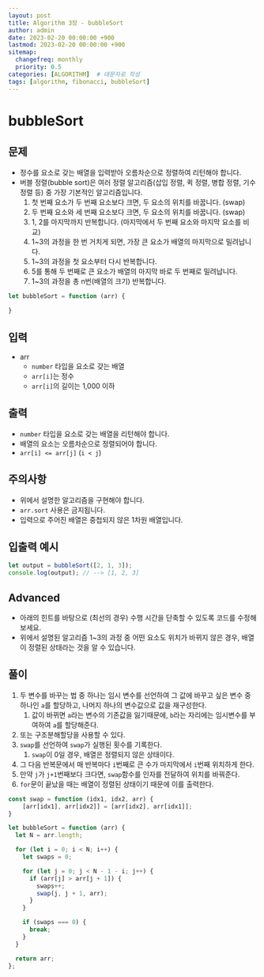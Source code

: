 ```yaml
---
layout: post
title: Algorithm 3장 - bubbleSort
author: admin
date: 2023-02-20 00:00:00 +900
lastmod: 2023-02-20 00:00:00 +900
sitemap:
  changefreq: monthly
  priority: 0.5
categories: [ALGORITHM]  # 대문자로 작성
tags: [algorithm, fibonacci, bubbleSort]
---
```

# bubbleSort
## 문제
- 정수를 요소로 갖는 배열을 입력받아 오름차순으로 정렬하여 리턴해야 합니다.
- 버블 정렬(bubble sort)은 여러 정렬 알고리즘(삽입 정렬, 퀵 정렬, 병합 정렬, 기수 정렬 등) 중 가장 기본적인 알고리즘입니다.
  1. 첫 번째 요소가 두 번째 요소보다 크면, 두 요소의 위치를 바꿉니다. (swap)
  2. 두 번째 요소와 세 번째 요소보다 크면, 두 요소의 위치를 바꿉니다. (swap)
  3. 1, 2를 마지막까지 반복합니다. (마지막에서 두 번째 요소와 마지막 요소를 비교)
  4. 1~3의 과정을 한 번 거치게 되면, 가장 큰 요소가 배열의 마지막으로 밀려납니다.
  5. 1~3의 과정을 첫 요소부터 다시 반복합니다.
  6. 5를 통해 두 번째로 큰 요소가 배열의 마지막 바로 두 번째로 밀려납니다.
  7. 1~3의 과정을 총 n번(배열의 크기) 반복합니다.


```js
let bubbleSort = function (arr) {
    
}
```

## 입력
- arr 
  - `number` 타입을 요소로 갖는 배열
  - `arr[i]`는 정수
  - `arr[i]`의 길이는 1,000 이하

## 출력
- `number` 타입을 요소로 갖는 배열을 리턴해야 합니다.
- 배열의 요소는 오름차순으로 정렬되어야 합니다.
- `arr[i] <= arr[j]` (`i < j`)

## 주의사항
- 위에서 설명한 알고리즘을 구현해야 합니다.
- `arr.sort` 사용은 금지됩니다.
- 입력으로 주어진 배열은 중첩되지 않은 1차원 배열입니다.


## 입출력 예시
```js
let output = bubbleSort([2, 1, 3]);
console.log(output); // --> [1, 2, 3]
```

## Advanced
- 아래의 힌트를 바탕으로 (최선의 경우) 수행 시간을 단축할 수 있도록 코드를 수정해보세요.
- 위에서 설명된 알고리즘 1~3의 과정 중 어떤 요소도 위치가 바뀌지 않은 경우, 배열이 정렬된 상태라는 것을 알 수 있습니다.

## 풀이
1. 두 변수를 바꾸는 법 중 하나는 임시 변수를 선언하여 그 값에 바꾸고 싶은 변수 중 하나인 `a`를 할당하고, 나머지 하나의 변수값으로 값을 재구성한다.
   1. 값이 바뀌면 `a`라는 변수의 기존값을 잃기때문에, `b`라는 자리에는 임시변수를 부여하여 `a`를 할당해준다.
2. 또는 구조분해할당을 사용할 수 있다.
3. `swap`를 선언하여 `swap`가 실행된 횟수를 기록한다.
   1. `swap`이 0일 경우, 배열은 정렬되지 않은 상태이다.
4. 그 다음 반복문에서 매 반복마다 `i`번째로 큰 수가 마지막에서 `i`번째 위치하게 한다.
5. 만약 `j`가 `j+1`번째보다 크다면, `swap`함수를 인자를 전달하여 위치를 바꿔준다.
6. `for`문이 끝났을 때는 배열이 정렬된 상태이기 때문에 이를 출력한다.


```js
const swap = function (idx1, idx2, arr) {
    [arr[idx1], arr[idx2]] = [arr[idx2], arr[idx1]];
}

let bubbleSort = function (arr) {
  let N = arr.length;

  for (let i = 0; i < N; i++) {
    let swaps = 0;

    for (let j = 0; j < N - 1 - i; j++) {
      if (arr[j] > arr[j + 1]) {
        swaps++;
        swap(j, j + 1, arr);
      }
    }

    if (swaps === 0) {
      break;
    }
  }

  return arr;
};

```